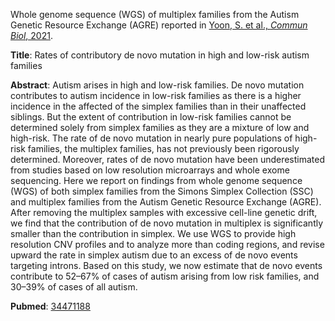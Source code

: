 
Whole genome sequence (WGS) of multiplex families from the Autism Genetic
Resource Exchange (AGRE) reported in 
<a href="https://www.nature.com/articles/s42003-021-02533-z" target="_blank">
Yoon, S. et al., *Commun Biol*, 2021</a>.

**Title**: Rates of contributory de novo mutation in high and low-risk autism families

**Abstract**: Autism arises in high and low-risk families. De novo mutation contributes to autism incidence in low-risk families as there is a higher incidence in the affected of the simplex families than in their unaffected siblings. But the extent of contribution in low-risk families cannot be determined solely from simplex families as they are a mixture of low and high-risk. The rate of de novo mutation in nearly pure populations of high-risk families, the multiplex families, has not previously been rigorously determined. Moreover, rates of de novo mutation have been underestimated from studies based on low resolution microarrays and whole exome sequencing. Here we report on findings from whole genome sequence (WGS) of both simplex families from the Simons Simplex Collection (SSC) and multiplex families from the Autism Genetic Resource Exchange (AGRE). After removing the multiplex samples with excessive cell-line genetic drift, we find that the contribution of de novo mutation in multiplex is significantly smaller than the contribution in simplex. We use WGS to provide high resolution CNV profiles and to analyze more than coding regions, and revise upward the rate in simplex autism due to an excess of de novo events targeting introns. Based on this study, we now estimate that de novo events contribute to 52–67% of cases of autism arising from low risk families, and 30–39% of cases of all autism.

**Pubmed**:
<a href="https://pubmed.ncbi.nlm.nih.gov/34471188/" target="_blank">34471188</a>
